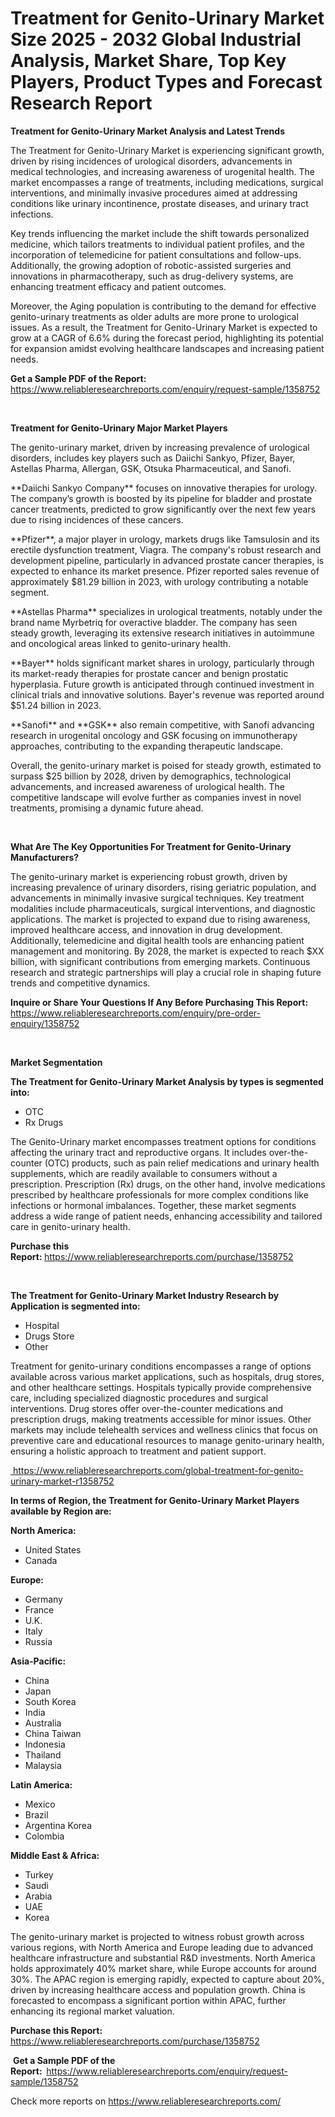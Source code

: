 <p><h1>Treatment for Genito-Urinary Market Size 2025 - 2032 Global Industrial Analysis, Market Share, Top Key Players, Product Types and Forecast Research Report</h1></p><p><strong>Treatment for Genito-Urinary Market Analysis and Latest Trends</strong></p>
<p><p>The Treatment for Genito-Urinary Market is experiencing significant growth, driven by rising incidences of urological disorders, advancements in medical technologies, and increasing awareness of urogenital health. The market encompasses a range of treatments, including medications, surgical interventions, and minimally invasive procedures aimed at addressing conditions like urinary incontinence, prostate diseases, and urinary tract infections.</p><p>Key trends influencing the market include the shift towards personalized medicine, which tailors treatments to individual patient profiles, and the incorporation of telemedicine for patient consultations and follow-ups. Additionally, the growing adoption of robotic-assisted surgeries and innovations in pharmacotherapy, such as drug-delivery systems, are enhancing treatment efficacy and patient outcomes.</p><p>Moreover, the Aging population is contributing to the demand for effective genito-urinary treatments as older adults are more prone to urological issues. As a result, the Treatment for Genito-Urinary Market is expected to grow at a CAGR of 6.6% during the forecast period, highlighting its potential for expansion amidst evolving healthcare landscapes and increasing patient needs.</p></p>
<p><strong>Get a Sample PDF of the Report:&nbsp;</strong> <a href="https://www.reliableresearchreports.com/enquiry/request-sample/1358752?utm_campaign=3313&utm_medium=2&utm_source=Github&utm_content=ia&utm_term=22032025&utm_id=treatment-for-genito-urinary">https://www.reliableresearchreports.com/enquiry/request-sample/1358752</a></p>
<p>&nbsp;</p>
<p><strong>Treatment for Genito-Urinary Major Market Players</strong></p>
<p><p>The genito-urinary market, driven by increasing prevalence of urological disorders, includes key players such as Daiichi Sankyo, Pfizer, Bayer, Astellas Pharma, Allergan, GSK, Otsuka Pharmaceutical, and Sanofi. </p><p>**Daiichi Sankyo Company** focuses on innovative therapies for urology. The company’s growth is boosted by its pipeline for bladder and prostate cancer treatments, predicted to grow significantly over the next few years due to rising incidences of these cancers.</p><p>**Pfizer**, a major player in urology, markets drugs like Tamsulosin and its erectile dysfunction treatment, Viagra. The company's robust research and development pipeline, particularly in advanced prostate cancer therapies, is expected to enhance its market presence. Pfizer reported sales revenue of approximately $81.29 billion in 2023, with urology contributing a notable segment.</p><p>**Astellas Pharma** specializes in urological treatments, notably under the brand name Myrbetriq for overactive bladder. The company has seen steady growth, leveraging its extensive research initiatives in autoimmune and oncological areas linked to genito-urinary health.</p><p>**Bayer** holds significant market shares in urology, particularly through its market-ready therapies for prostate cancer and benign prostatic hyperplasia. Future growth is anticipated through continued investment in clinical trials and innovative solutions. Bayer's revenue was reported around $51.24 billion in 2023.</p><p>**Sanofi** and **GSK** also remain competitive, with Sanofi advancing research in urogenital oncology and GSK focusing on immunotherapy approaches, contributing to the expanding therapeutic landscape.</p><p>Overall, the genito-urinary market is poised for steady growth, estimated to surpass $25 billion by 2028, driven by demographics, technological advancements, and increased awareness of urological health. The competitive landscape will evolve further as companies invest in novel treatments, promising a dynamic future ahead.</p></p>
<p>&nbsp;</p>
<p><strong>What Are The Key Opportunities For Treatment for Genito-Urinary Manufacturers?</strong></p>
<p><p>The genito-urinary market is experiencing robust growth, driven by increasing prevalence of urinary disorders, rising geriatric population, and advancements in minimally invasive surgical techniques. Key treatment modalities include pharmaceuticals, surgical interventions, and diagnostic applications. The market is projected to expand due to rising awareness, improved healthcare access, and innovation in drug development. Additionally, telemedicine and digital health tools are enhancing patient management and monitoring. By 2028, the market is expected to reach $XX billion, with significant contributions from emerging markets. Continuous research and strategic partnerships will play a crucial role in shaping future trends and competitive dynamics.</p></p>
<p><strong>Inquire or Share Your Questions If Any Before Purchasing This Report:</strong> <a href="https://www.reliableresearchreports.com/enquiry/pre-order-enquiry/1358752?utm_campaign=3313&utm_medium=2&utm_source=Github&utm_content=ia&utm_term=22032025&utm_id=treatment-for-genito-urinary">https://www.reliableresearchreports.com/enquiry/pre-order-enquiry/1358752</a></p>
<p>&nbsp;</p>
<p><strong>Market Segmentation</strong></p>
<p><strong>The Treatment for Genito-Urinary Market Analysis by types is segmented into:</strong></p>
<p><ul><li>OTC</li><li>Rx Drugs</li></ul></p>
<p><p>The Genito-Urinary market encompasses treatment options for conditions affecting the urinary tract and reproductive organs. It includes over-the-counter (OTC) products, such as pain relief medications and urinary health supplements, which are readily available to consumers without a prescription. Prescription (Rx) drugs, on the other hand, involve medications prescribed by healthcare professionals for more complex conditions like infections or hormonal imbalances. Together, these market segments address a wide range of patient needs, enhancing accessibility and tailored care in genito-urinary health.</p></p>
<p><strong>Purchase this Report:&nbsp;</strong><a href="https://www.reliableresearchreports.com/purchase/1358752?utm_campaign=3313&utm_medium=2&utm_source=Github&utm_content=ia&utm_term=22032025&utm_id=treatment-for-genito-urinary">https://www.reliableresearchreports.com/purchase/1358752</a></p>
<p>&nbsp;</p>
<p><strong>The Treatment for Genito-Urinary Market Industry Research by Application is segmented into:</strong></p>
<p><ul><li>Hospital</li><li>Drugs Store</li><li>Other</li></ul></p>
<p><p>Treatment for genito-urinary conditions encompasses a range of options available across various market applications, such as hospitals, drug stores, and other healthcare settings. Hospitals typically provide comprehensive care, including specialized diagnostic procedures and surgical interventions. Drug stores offer over-the-counter medications and prescription drugs, making treatments accessible for minor issues. Other markets may include telehealth services and wellness clinics that focus on preventive care and educational resources to manage genito-urinary health, ensuring a holistic approach to treatment and patient support.</p></p>
<p><a href="https://www.reliableresearchreports.com/global-treatment-for-genito-urinary-market-r1358752?utm_campaign=3313&utm_medium=2&utm_source=Github&utm_content=ia&utm_term=22032025&utm_id=treatment-for-genito-urinary">&nbsp;https://www.reliableresearchreports.com/global-treatment-for-genito-urinary-market-r1358752</a></p>
<p><strong>In terms of Region, the Treatment for Genito-Urinary Market Players available by Region are:</strong></p>
<p>
    <p> <strong> North America: </strong>
        <ul>
            <li>United States</li>
            <li>Canada</li>
        </ul>
        </p> 
    <p> <strong> Europe: </strong>
        <ul>
            <li>Germany</li>
            <li>France</li>
            <li>U.K.</li>
            <li>Italy</li>
            <li>Russia</li>
        </ul>
        </p> 
    <p> <strong> Asia-Pacific: </strong>
        <ul>
            <li>China</li>
            <li>Japan</li>
            <li>South Korea</li>
            <li>India</li>
            <li>Australia</li>
            <li>China Taiwan</li>
            <li>Indonesia</li>
            <li>Thailand</li>
            <li>Malaysia</li>
        </ul>
        </p> 
    <p> <strong> Latin America: </strong>
        <ul>
            <li>Mexico</li>
            <li>Brazil</li>
            <li>Argentina Korea</li>
            <li>Colombia</li>
        </ul>
        </p> 
    <p> <strong> Middle East & Africa: </strong>
        <ul>
            <li>Turkey</li>
            <li>Saudi</li>
            <li>Arabia</li>
            <li>UAE</li>
            <li>Korea</li>
        </ul>
    </p>
    </p>
<p><p>The genito-urinary market is projected to witness robust growth across various regions, with North America and Europe leading due to advanced healthcare infrastructure and substantial R&D investments. North America holds approximately 40% market share, while Europe accounts for around 30%. The APAC region is emerging rapidly, expected to capture about 20%, driven by increasing healthcare access and population growth. China is forecasted to encompass a significant portion within APAC, further enhancing its regional market valuation.</p></p>
<p><strong>Purchase this Report: </strong><a href="https://www.reliableresearchreports.com/purchase/1358752?utm_campaign=3313&utm_medium=2&utm_source=Github&utm_content=ia&utm_term=22032025&utm_id=treatment-for-genito-urinary">https://www.reliableresearchreports.com/purchase/1358752</a></p>
<p>&nbsp;<strong>Get a Sample PDF of the Report:&nbsp;&nbsp;</strong><a href="https://www.reliableresearchreports.com/enquiry/request-sample/1358752?utm_campaign=3313&utm_medium=2&utm_source=Github&utm_content=ia&utm_term=22032025&utm_id=treatment-for-genito-urinary">https://www.reliableresearchreports.com/enquiry/request-sample/1358752</a></p>
<p><strong></strong></p>
<p>Check more reports on <a href="https://www.reliableresearchreports.com/?utm_campaign=3313&utm_medium=2&utm_source=Github&utm_content=ia&utm_term=22032025&utm_id=treatment-for-genito-urinary">https://www.reliableresearchreports.com/</a></p>